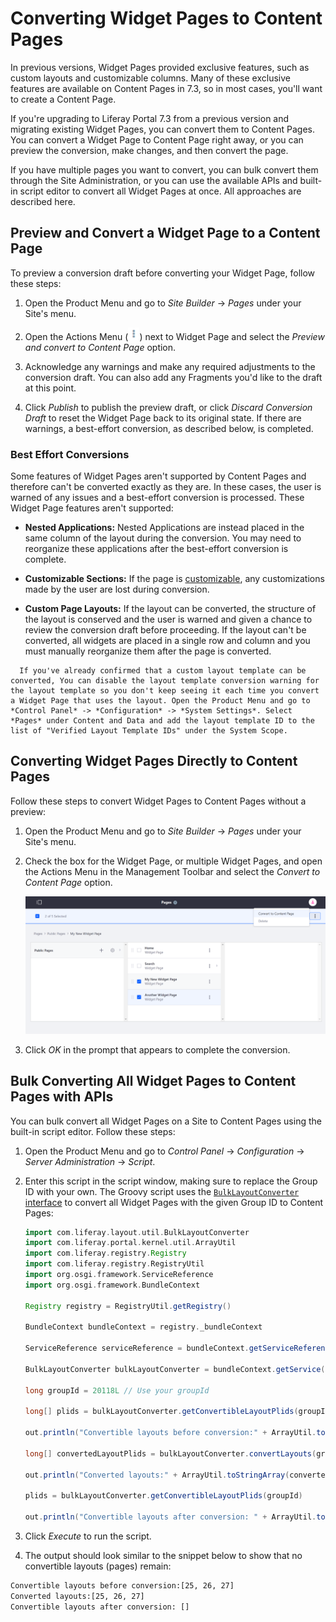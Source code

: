 # Converting Widget Pages to Content Pages

In previous versions, Widget Pages provided exclusive features, such as custom layouts and customizable columns. Many of these exclusive features are available on Content Pages in 7.3, so in most cases, you'll want to create a Content Page.

If you're upgrading to Liferay Portal 7.3 from a previous version and migrating existing Widget Pages, you can convert them to Content Pages. You can convert a Widget Page to Content Page right away, or you can preview the conversion, make changes, and then convert the page.

If you have multiple pages you want to convert, you can bulk convert them through the Site Administration, or you can use the available APIs and built-in script editor to convert all Widget Pages at once. All approaches are described here.

## Preview and Convert a Widget Page to a Content Page

To preview a conversion draft before converting your Widget Page, follow these steps:

1. Open the Product Menu and go to *Site Builder* &rarr; *Pages* under your Site's menu.

1. Open the Actions Menu (![Actions](../../../images/icon-actions.png)) next to Widget Page and select the *Preview and convert to Content Page* option.

1. Acknowledge any warnings and make any required adjustments to the conversion draft. You can also add any Fragments you'd like to the draft at this point.

1. Click *Publish* to publish the preview draft, or click *Discard Conversion Draft* to reset the Widget Page back to its original state. If there are warnings, a best-effort conversion, as described below, is completed.

### Best Effort Conversions

Some features of Widget Pages aren't supported by Content Pages and therefore can't be converted exactly as they are. In these cases, the user is warned of any issues and a best-effort conversion is processed. These Widget Page features aren't supported:

* **Nested Applications:** Nested Applications are instead placed in the same column of the layout during the conversion. You may need to reorganize these applications after the best-effort conversion is complete.

* **Customizable Sections:** If the page is [customizable](./personalizing-pages.md), any customizations made by the user are lost during conversion.

* **Custom Page Layouts:** If the layout can be converted, the structure of the layout is conserved and the user is warned and given a chance to review the conversion draft before proceeding. If the layout can't be converted, all widgets are placed in a single row and column and you must manually reorganize them after the page is converted.

```note::
  If you've already confirmed that a custom layout template can be converted, You can disable the layout template conversion warning for the layout template so you don't keep seeing it each time you convert a Widget Page that uses the layout. Open the Product Menu and go to *Control Panel* -> *Configuration* -> *System Settings*. Select *Pages* under Content and Data and add the layout template ID to the list of "Verified Layout Template IDs" under the System Scope.
```

## Converting Widget Pages Directly to Content Pages

Follow these steps to convert Widget Pages to Content Pages without a preview:

1. Open the Product Menu and go to *Site Builder* &rarr; *Pages* under your Site's menu.

1. Check the box for the Widget Page, or multiple Widget Pages, and open the Actions Menu in the Management Toolbar and select the *Convert to Content Page* option.

   ![You can convert multiple Widget Pages through the Context Menu](./converting-widget-pages-to-content-pages/images/01.png)

1. Click *OK* in the prompt that appears to complete the conversion.

## Bulk Converting All Widget Pages to Content Pages with APIs

You can bulk convert all Widget Pages on a Site to Content Pages using the built-in script editor. Follow these steps:

1. Open the Product Menu and go to *Control Panel* &rarr; *Configuration* &rarr; *Server Administration* &rarr; *Script*.

1. Enter this script in the script window, making sure to replace the Group ID with your own. The Groovy script uses the [`BulkLayoutConverter` interface](https://github.com/liferay/liferay-portal/blob/master/modules/apps/layout/layout-api/src/main/java/com/liferay/layout/util/BulkLayoutConverter.java) to convert all Widget Pages with the given Group ID to Content Pages:

    ```groovy
    import com.liferay.layout.util.BulkLayoutConverter
    import com.liferay.portal.kernel.util.ArrayUtil
    import com.liferay.registry.Registry
    import com.liferay.registry.RegistryUtil
    import org.osgi.framework.ServiceReference
    import org.osgi.framework.BundleContext

    Registry registry = RegistryUtil.getRegistry()

    BundleContext bundleContext = registry._bundleContext

    ServiceReference serviceReference = bundleContext.getServiceReference(BulkLayoutConverter.class.getName())

    BulkLayoutConverter bulkLayoutConverter = bundleContext.getService(serviceReference);

    long groupId = 20118L // Use your groupId

    long[] plids = bulkLayoutConverter.getConvertibleLayoutPlids(groupId)

    out.println("Convertible layouts before conversion:" + ArrayUtil.toStringArray(plids))

    long[] convertedLayoutPlids = bulkLayoutConverter.convertLayouts(groupId)

    out.println("Converted layouts:" + ArrayUtil.toStringArray(convertedLayoutPlids))

    plids = bulkLayoutConverter.getConvertibleLayoutPlids(groupId)

    out.println("Convertible layouts after conversion: " + ArrayUtil.toStringArray(plids))
    ```

1. Click *Execute* to run the script.

1. The output should look similar to the snippet below to show that no convertible layouts (pages) remain:

  ```bash
  Convertible layouts before conversion:[25, 26, 27]
  Converted layouts:[25, 26, 27]
  Convertible layouts after conversion: []
  ```
